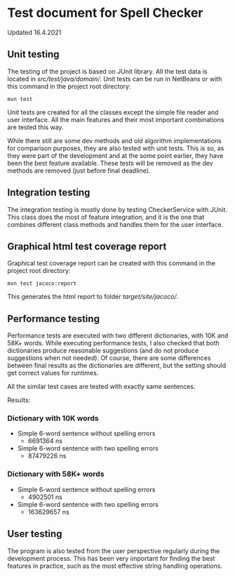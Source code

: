 # Test document for Spell Checker

Updated 16.4.2021

## Unit testing

The testing of the project is based on JUnit library.
All the test data is located in _src/test/java/domain/_.
Unit tests can be run in NetBeans or with this command in the project root directory:
```
mvn test
```

Unit tests are created for all the classes except the simple file reader and user interface.
All the main features and their most important combinations are tested this way.

While there still are some dev methods and old algorithm implementations for comparison purposes, they are also tested with unit tests.
This is so, as they were part of the development and at the some point earlier, they have been the best feature available.
These tests will be removed as the dev methods are removed (just before final deadline).

## Integration testing

The integration testing is mostly done by testing CheckerService with JUnit.
This class does the most of feature integration, and it is the one that combines different class methods and handles them for the user interface.

## Graphical html test coverage report

Graphical test coverage report can be created with this command in the project root directory:
```
mvn test jacoco:report
```
This generates the html report to folder _target/site/jacoco/_.

## Performance testing

Performance tests are executed with two different dictionaries, with 10K and 58K+ words. 
While executing performance tests, I also checked that both dictionaries produce reasonable suggestions (and do not produce suggestions when not needed).
Of course, there are some differences between final results as the dictionaries are different, but the setting should get correct values for runtimes.

All the similar test cases are tested with exactly same sentences.

Results:

### Dictionary with 10K words

* Simple 6-word sentence without spelling errors
  * 6691364 ns
* Simple 6-word sentence with two spelling errors
  * 87479226 ns

### Dictionary with 58K+ words

* Simple 6-word sentence without spelling errors
  * 4902501 ns
* Simple 6-word sentence with two spelling errors
  * 163629657 ns

## User testing

The program is also tested from the user perspective regularly during the development process.
This has been very important for finding the best features in practice, such as the most effective string handling operations.
